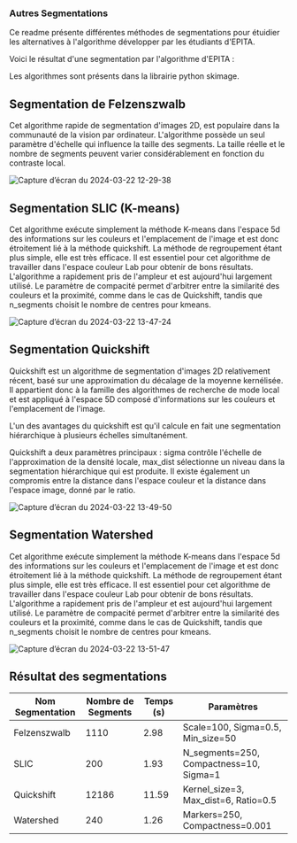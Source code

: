 ### Autres Segmentations

Ce readme présente différentes méthodes de segmentations pour étuidier les alternatives à l'algorithme développer par les étudiants d'EPITA.

Voici le résultat d'une segmentation par l'algorithme d'EPITA : 

Les algorithmes sont présents dans la librairie python skimage.

## Segmentation de Felzenszwalb

Cet algorithme rapide de segmentation d'images 2D, est populaire dans la communauté de la vision par ordinateur. L'algorithme possède un seul paramètre d'échelle qui influence la taille des segments. La taille réelle et le nombre de segments peuvent varier considérablement en fonction du contraste local.

![Capture d’écran du 2024-03-22 12-29-38](https://github.com/ToffoluttiVittorio/Projet_labellisation_IA/assets/61098254/99774f6b-1a8c-4807-8c3b-88ca680c5c99)

## Segmentation SLIC (K-means)

Cet algorithme exécute simplement la méthode K-means dans l'espace 5d des informations sur les couleurs et l'emplacement de l'image et est donc étroitement lié à la méthode quickshift. La méthode de regroupement étant plus simple, elle est très efficace. Il est essentiel pour cet algorithme de travailler dans l'espace couleur Lab pour obtenir de bons résultats. L'algorithme a rapidement pris de l'ampleur et est aujourd'hui largement utilisé. Le paramètre de compacité permet d'arbitrer entre la similarité des couleurs et la proximité, comme dans le cas de Quickshift, tandis que n_segments choisit le nombre de centres pour kmeans.

![Capture d’écran du 2024-03-22 13-47-24](https://github.com/ToffoluttiVittorio/Projet_labellisation_IA/assets/61098254/1b6a6500-1c69-4ef6-a4b9-7054c28825b9)


## Segmentation Quickshift 

Quickshift est un algorithme de segmentation d'images 2D relativement récent, basé sur une approximation du décalage de la moyenne kernélisée. Il appartient donc à la famille des algorithmes de recherche de mode local et est appliqué à l'espace 5D composé d'informations sur les couleurs et l'emplacement de l'image.

L'un des avantages du quickshift est qu'il calcule en fait une segmentation hiérarchique à plusieurs échelles simultanément.

Quickshift a deux paramètres principaux : sigma contrôle l'échelle de l'approximation de la densité locale, max_dist sélectionne un niveau dans la segmentation hiérarchique qui est produite. Il existe également un compromis entre la distance dans l'espace couleur et la distance dans l'espace image, donné par le ratio.

![Capture d’écran du 2024-03-22 13-49-50](https://github.com/ToffoluttiVittorio/Projet_labellisation_IA/assets/61098254/67f13bd0-c6a0-474c-b77a-b338993aadcd)


## Segmentation Watershed

Cet algorithme exécute simplement la méthode K-means dans l'espace 5d des informations sur les couleurs et l'emplacement de l'image et est donc étroitement lié à la méthode quickshift. La méthode de regroupement étant plus simple, elle est très efficace. Il est essentiel pour cet algorithme de travailler dans l'espace couleur Lab pour obtenir de bons résultats. L'algorithme a rapidement pris de l'ampleur et est aujourd'hui largement utilisé. Le paramètre de compacité permet d'arbitrer entre la similarité des couleurs et la proximité, comme dans le cas de Quickshift, tandis que n_segments choisit le nombre de centres pour kmeans.


![Capture d’écran du 2024-03-22 13-51-47](https://github.com/ToffoluttiVittorio/Projet_labellisation_IA/assets/61098254/e98fca9e-1404-4832-a999-85b48ee7e2a7)

## Résultat des segmentations

| Nom Segmentation | Nombre de Segments | Temps (s) | Paramètres |
|------------------|---------------------|------------|------------|
| Felzenszwalb     | 1110                | 2.98       | Scale=100, Sigma=0.5, Min_size=50 |
| SLIC             | 200                 | 1.93       | N_segments=250, Compactness=10, Sigma=1 |
| Quickshift       | 12186               | 11.59      | Kernel_size=3, Max_dist=6, Ratio=0.5 |
| Watershed        | 240                 | 1.26       | Markers=250, Compactness=0.001 |

